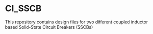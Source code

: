 # CI_SSCB
This repository contains design files for two different coupled inductor based Solid-State Circuit Breakers (SSCBs) 
